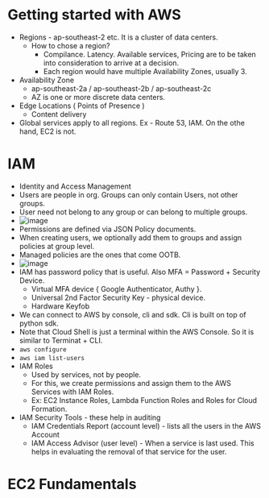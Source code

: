 # Getting started with AWS
- Regions - ap-southeast-2 etc. It is a cluster of data centers.
  - How to chose a region?
    - Compilance. Latency. Available services, Pricing are to be taken into consideration to arrive at a decision.
    - Each region would have multiple Availability Zones, usually 3.
- Availability Zone
  - ap-southeast-2a / ap-southeast-2b / ap-southeast-2c
  - AZ is one or more discrete data centers.
- Edge Locations ( Points of Presence )
  - Content delivery
- Global services apply to all regions. Ex - Route 53, IAM. On the othe hand, EC2 is not.

# IAM
- Identity and Access Management
- Users are people in org. Groups can only contain Users, not other groups.
- User need not belong to any group or can belong to multiple groups.
- ![image](https://user-images.githubusercontent.com/42272776/176990782-7b2dd9c7-ae65-4a83-a5b5-76d69aebd552.png)
- Permissions are defined via JSON Policy documents.
- When creating users, we optionally add them to groups and assign policies at group level.
- Managed policies are the ones that come OOTB.
- ![image](https://user-images.githubusercontent.com/42272776/176990987-6fd78769-ab71-40c2-b939-6f37af691a67.png)
- IAM has password policy that is useful. Also MFA = Password + Security Device.
  - Virtual MFA device { Google Authenticator, Authy }.
  - Universal 2nd Factor Security Key - physical device.
  - Hardware Keyfob
- We can connect to AWS by console, cli and sdk. Cli is built on top of python sdk.
- Note that Cloud Shell is just a terminal within the AWS Console. So it is similar to Terminat + CLI.
- ```aws configure```
- ```aws iam list-users```
- IAM Roles
  - Used by services, not by people.
  - For this, we create permissions and assign them to the AWS Services with IAM Roles.
  - Ex: EC2 Instance Roles, Lambda Function Roles and Roles for Cloud Formation.
- IAM Security Tools - these help in auditing
  - IAM Credentials Report (account level) - lists all the users in the AWS Account
  - IAM Access Advisor (user level) - When a service is last used. This helps in evaluating the removal of that service for the user.

# EC2 Fundamentals
